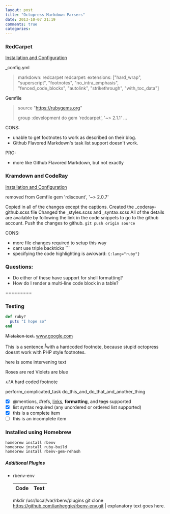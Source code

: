 ```yaml
---
layout: post
title: "Octopress Markdown Parsers"
date: 2013-10-07 21:19
comments: true
categories: 
---
```


### RedCarpet
[Installation and Configuration](http://yangsu.github.io/blog/2012/10/11/using-octopress-with-github-flavored-markdown-redcarpet/)

_config.yml

>  markdown: redcarpet
>  redcarpet:
>    extensions: ["hard_wrap", "superscript", "footnotes", "no_intra_emphasis", "fenced_code_blocks", "autolink", "strikethrough", "with_toc_data"]


Gemfile

>  source "https://rubygems.org"
>
>  group :development do
>    gem 'redcarpet', '~> 2.1.1'
>    ...

CONS:
- unable to get footnotes to work as described on their blog.
- Github Flavored Markdown's task list support doesn't work.


PRO:
- more like Github Flavored Markdown, but not exactly

### Kramdown and CodeRay
[Installation and Configuration](http://blog.codebykat.com/2013/05/23/gorgeous-octopress-codeblocks-with-coderay/)

removed from Gemfile
  gem 'rdiscount', '~> 2.0.7'

Copied in all of the changes except the captions.
Created the _coderay-github.scss file
Changed the _styles.scss and _syntax.scss
All of the details are available by following the link in the code snippets to go to the github account.
Push the changes to github. `git push origin source`

CONS:
- more file changes required to setup this way
- cant use triple backticks ```
- specifying the code highlighting is awkward: `{:lang="ruby"}`


### Questions:
- Do either of these have support for shell formatting?
- How do I render a multi-line code block in a table?


=========
### Testing

``` ruby
def ruby?
  puts "I hope so"
end
```

~~Mistaken text.~~
www.google.com

This is a sentence.<sup id="fnref-1"><a href="#fn-1" class="footnote-ref">1</a></sup>with a hardcoded footnote, because stupid octopress doesnt work with PHP style footnotes.

here is some intervening text

[^1]: This is a footnote.


Roses are red
Violets are blue

<a id="fn-1" href="#fnref-1" class="footnote-backref">&#8617;</a>A hard coded footnote

perform_complicated_task
do_this_and_do_that_and_another_thing

- [x] @mentions, #refs, [links](), **formatting**, and <del>tags</del> supported
- [x] list syntax required (any unordered or ordered list supported)
- [x] this is a complete item
- [ ] this is an incomplete item

### Installed using Homebrew
    homebrew install rbenv
    homebrew install ruby-build
    homebrew install rbenv-gem-rehash

##### Additional Plugins

* rbenv-env

  Code | Text
  --- | ---
  mkdir /usr/local/var/rbenv/plugins
  git clone https://github.com/ianheggie/rbenv-env.git | explanatory text goes here.
